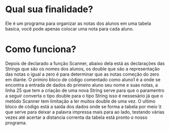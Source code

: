 # Qual sua finalidade?
Ele é um programa para organizar as notas dos alunos em uma tabela basica, você pode apenas colocar uma nota para cada aluno.

# Como funciona?
Depois de declarado a função Scanner, abaixo dela está as declarações das Strings que são os nomes dos alunos, os double que são a representação das notas o igual 
a zero é para determinar que as notas começão do zero em diante. O primiro bloco de código comentado como aluno1 é a onde se encontra a entrada de dados do primeiro aluno
seu nome e suas notas, a linha 25 que tem a criação de uma nova String serve para que o paramentro a seguir converta o tipo double para o tipo String isso é nessesário 
já que o metódo Scanner tem limitação a ler muitos double de uma vez. O ultimo bloco de código está a saida dos dados onde se forma a tabela por meio \t que serve para deixar
a palavra impressa mais para ao lado, testando várias vezes até acertar a distancia correnta da tabela está pronto o nosso programa.

